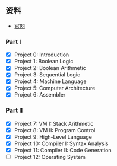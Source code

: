 ## 资料
- [官网](https://www.nand2tetris.org/)

### Part I
- [X] Project 0: Introduction
- [X] Project 1: Boolean Logic
- [X] Project 2: Boolean Arithmetic
- [X] Project 3: Sequential Logic
- [X] Project 4: Machine Language
- [X] Project 5: Computer Architecture
- [X] Project 6: Assembler

### Part II
- [x] Project 7: VM I: Stack Arithmetic
- [x] Project 8: VM II: Program Control
- [x] Project 9: High-Level Language
- [x] Project 10: Compiler I: Syntax Analysis
- [x] Project 11: Compiler II: Code Generation
- [ ] Project 12: Operating System